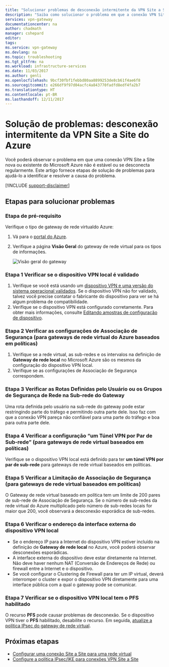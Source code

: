 ```yaml
---
title: "Solucionar problemas de desconexão intermitente da VPN Site a Site do Azure | Microsoft Docs"
description: "Saiba como solucionar o problema em que a conexão VPN Site a Site é desconectada regularmente."
services: vpn-gateway
documentationcenter: na
author: chadmath
manager: cshepard
editor: 
tags: 
ms.service: vpn-gateway
ms.devlang: na
ms.topic: troubleshooting
ms.tgt_pltfrm: na
ms.workload: infrastructure-services
ms.date: 11/03/2017
ms.author: genli
ms.openlocfilehash: 9bcf30fbf1febbd80aa8899253de8cb61f4ae6f8
ms.sourcegitcommit: e266df9f97d04acfc4a843770fadfd8edf4fa2b7
ms.translationtype: HT
ms.contentlocale: pt-BR
ms.lasthandoff: 12/11/2017
---
```

# <a name="troubleshooting-azure-site-to-site-vpn-disconnects-intermittently"></a>Solução de problemas: desconexão intermitente da VPN Site a Site do Azure

Você poderá observar o problema em que uma conexão VPN Site a Site nova ou existente do Microsoft Azure não é estável ou se desconecta regularmente. Este artigo fornece etapas de solução de problemas para ajudá-lo a identificar e resolver a causa do problema. 

[!INCLUDE [support-disclaimer](../../includes/support-disclaimer.md)]

## <a name="troubleshooting-steps"></a>Etapas para solucionar problemas

### <a name="prerequisite-step"></a>Etapa de pré-requisito

Verifique o tipo de gateway de rede virtualdo  Azure:

1. Vá para o [portal do Azure](https://portal.azure.com).
2. Verifique a página **Visão Geral** do gateway de rede virtual para os tipos de informações.
    
    ![Visão geral do gateway](media\vpn-gateway-troubleshoot-site-to-site-disconnected-intermittently\gatewayoverview.png)

### <a name="step-1-check-whether-the-on-premises-vpn-device-is-validated"></a>Etapa 1 Verificar se o dispositivo VPN local é validado

1. Verifique se você está usando um [dispositivo VPN e uma versão do sistema operacional validados](vpn-gateway-about-vpn-devices.md#devicetable). Se o dispositivo VPN não for validado, talvez você precise contatar o fabricante do dispositivo para ver se há algum problema de compatibilidade.
2. Verifique se o dispositivo VPN está configurado corretamente. Para obter mais informações, consulte [Editando amostras de configuração de dispositivo](vpn-gateway-about-vpn-devices.md#editing).

### <a name="step-2-check-the-security-association-settingsfor-policy-based-azure-virtual-network-gateways"></a>Etapa 2 Verificar as configurações de Associação de Segurança (para gateways de rede virtual do Azure baseados em políticas)

1. Verifique se a rede virtual, as sub-redes e os intervalos na definição de **Gateway de rede local** no Microsoft Azure são os mesmos da configuração do dispositivo VPN local.
2. Verifique se as configurações de Associação de Segurança correspondem.

### <a name="step-3-check-for-user-defined-routes-or-network-security-groups-on-gateway-subnet"></a>Etapa 3 Verificar as Rotas Definidas pelo Usuário ou os Grupos de Segurança de Rede na Sub-rede do Gateway

Uma rota definida pelo usuário na sub-rede do gateway pode estar restringindo parte do tráfego e permitindo outra parte dele. Isso faz com que a conexão VPN pareça não confiável para uma parte do tráfego e boa para outra parte dele. 

### <a name="step-4-check-the-one-vpn-tunnel-per-subnet-pair-setting-for-policy-based-virtual-network-gateways"></a>Etapa 4 Verificar a configuração “um Túnel VPN por Par de Sub-rede” (para gateways de rede virtual baseados em políticas)

Verifique se o dispositivo VPN local está definido para ter **um túnel VPN por par de sub-rede** para gateways de rede virtual baseados em políticas.

### <a name="step-5-check-for-security-association-limitation-for-policy-based-virtual-network-gateways"></a>Etapa 5 Verificar a Limitação de Associação de Segurança (para gateways de rede virtual baseados em políticas)

O Gateway de rede virtual baseado em política tem um limite de 200 pares de sub-rede de Associação de Segurança. Se o número de sub-redes da rede virtual do Azure multiplicado pelo número de sub-redes locais for maior que 200, você observará a desconexão esporádica de sub-redes.

### <a name="step-6-check-on-premises-vpn-device-external-interface-address"></a>Etapa 6 Verificar o endereço da interface externa do dispositivo VPN local

- Se o endereço IP para a Internet do dispositivo VPN estiver incluído na definição de **Gateway de rede local** no Azure, você poderá observar desconexões esporádicas.
- A interface externa do dispositivo deve estar diretamente na Internet. Não deve haver nenhum NAT (Conversão de Endereços de Rede) ou firewall entre a Internet e o dispositivo.
-  Se você configurar o Clustering de Firewall para ter um IP virtual, deverá interromper o cluster e expor o dispositivo VPN diretamente para uma interface pública com a qual o gateway pode se comunicar.

### <a name="step-7-check-whether-the-on-premises-vpn-device-has-perfect-forward-secrecy-enabled"></a>Etapa 7 Verificar se o dispositivo VPN local tem o PFS habilitado

O recurso **PFS** pode causar problemas de desconexão. Se o dispositivo VPN tiver o **PFS** habilitado, desabilite o recurso. Em seguida, [atualize a política IPsec do gateway de rede virtual](vpn-gateway-ipsecikepolicy-rm-powershell.md#managepolicy).

## <a name="next-steps"></a>Próximas etapas

- [Configurar uma conexão Site a Site para uma rede virtual](vpn-gateway-howto-site-to-site-resource-manager-portal.md)
- [Configure a política IPsec/IKE para conexões VPN Site a Site](vpn-gateway-ipsecikepolicy-rm-powershell.md)


